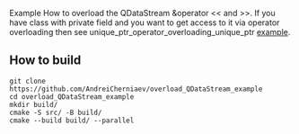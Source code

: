 Example How to overload the QDataStream &operator << and >>. If you have class with private field and you want to get access to it via operator overloading then see unique_ptr_operator_overloading_unique_ptr [example](https://github.com/AndreiCherniaev/unique_ptr_operator_overloading_unique_ptr).
## How to build
```
git clone https://github.com/AndreiCherniaev/overload_QDataStream_example
cd overload_QDataStream_example
mkdir build/
cmake -S src/ -B build/
cmake --build build/ --parallel 
```
